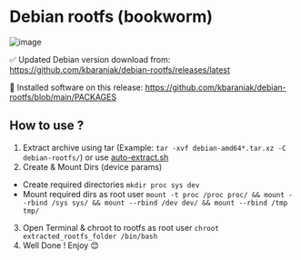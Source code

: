 # Debian rootfs (bookworm)
![image](https://user-images.githubusercontent.com/90936580/213817109-ac8c4562-de13-4582-b7c1-06d46db02a7a.png)

✅ Updated Debian version download from: https://github.com/kbaraniak/debian-rootfs/releases/latest

📑 Installed software on this release: https://github.com/kbaraniak/debian-rootfs/blob/main/PACKAGES

## How to use ?
1. Extract archive using tar (Example: `tar -xvf debian-amd64*.tar.xz -C debian-rootfs/`) or use [auto-extract.sh](https://raw.githubusercontent.com/kbaraniak/debian-rootfs/main/auto-extract.sh)
2. Create & Mount Dirs (device params)
- Create required directories `mkdir proc sys dev`
- Mount required dirs as root user `mount -t proc /proc proc/ &&
                          mount --rbind /sys sys/ &&
                          mount --rbind /dev dev/ &&
                          mount --rbind /tmp tmp/`
3. Open Terminal & chroot to rootfs as root user ``chroot extracted_rootfs_folder /bin/bash``
4. Well Done ! Enjoy 😊
